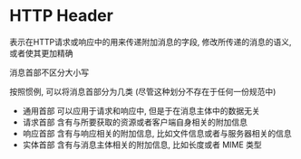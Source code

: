 
# HTTP Header 

表示在HTTP请求或响应中的用来传递附加消息的字段, 修改所传递的消息的语义, 或者使其更加精确

消息首部不区分大小写

按照惯例, 可以将消息首部分为几类 (尽管这种划分不存在于任何一份规范中)

  + 通用首部 可以应用于请求和响应中, 但是于在消息主体中的数据无关
  + 请求首部 含有与所要获取的资源或者客户端自身相关的附加信息
  + 响应首部 含有与响应相关的附加信息, 比如文件信息或者与服务器相关的信息
  + 实体首部 含有与消息主体相关的附加信息, 比如长度或者 MIME 类型